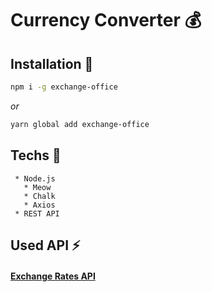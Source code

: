 # Currency Converter 💰

## Installation 🔽
```bash
npm i -g exchange-office
```
   *or*
```bash
yarn global add exchange-office
```

## Techs 🚀
     * Node.js
       * Meow
       * Chalk
       * Axios
     * REST API
     
## Used API ⚡
#### [Exchange Rates API](exchangeratesapi.io)
